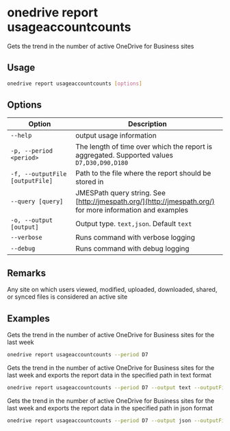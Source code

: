 # onedrive report usageaccountcounts

Gets the trend in the number of active OneDrive for Business sites

## Usage

```sh
onedrive report usageaccountcounts [options]
```

## Options

Option|Description
------|-----------
`--help`|output usage information
`-p, --period <period>`|The length of time over which the report is aggregated. Supported values `D7,D30,D90,D180`
`-f, --outputFile [outputFile]`|Path to the file where the report should be stored in
`--query [query]`|JMESPath query string. See [http://jmespath.org/](http://jmespath.org/) for more information and examples
`-o, --output [output]`|Output type. `text,json`. Default `text`
`--verbose`|Runs command with verbose logging
`--debug`|Runs command with debug logging

## Remarks

Any site on which users viewed, modified, uploaded, downloaded, shared, or synced files is considered an active site

## Examples

Gets the trend in the number of active OneDrive for Business sites for the last week

```sh
onedrive report usageaccountcounts --period D7
```

Gets the trend in the number of active OneDrive for Business sites for the last week and exports the report data in the specified path in text format

```sh
onedrive report usageaccountcounts --period D7 --output text --outputFile "usageaccountcounts.txt"
```

Gets the trend in the number of active OneDrive for Business sites for the last week and exports the report data in the specified path in json format

```sh
onedrive report usageaccountcounts --period D7 --output json --outputFile "usageaccountcounts.json"
```
